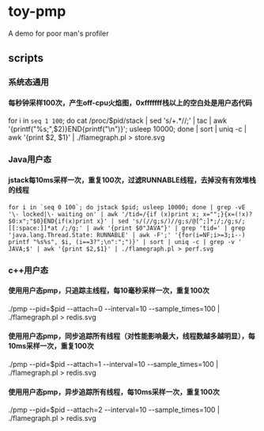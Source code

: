 # toy-pmp
A demo for poor man's profiler
## scripts
### 系统态通用
#### 每秒钟采样100次，产生off-cpu火焰图，0xfffffff栈以上的空白处是用户态代码
for i in `seq 1 100`; do cat /proc/$pid/stack | sed 's/+.*//;' | tac | awk '{printf("%s;",$2)}END{printf("\n")}'; usleep 10000; done | sort | uniq -c | awk '{print $2, $1}' | ./flamegraph.pl > store.svg
### Java用户态
#### jstack每10ms采样一次，重复100次，过滤RUNNABLE线程，去掉没有有效堆栈的线程
```
for i in `seq 0 100`; do jstack $pid; usleep 10000; done | grep -vE '\- locked|\- waiting on' | awk '/tid=/{if (x)print x; x="";}{x=(!x)?$0:x";"$0}END{if(x)print x}' | sed 's/(//g;s/)//g;s/@[^;]*;/;/g;s/;[[:space:]]*at /;/g;' | awk '{print $0"JAVA"}' | grep 'tid=' | grep 'java.lang.Thread.State: RUNNABLE' | awk -F';' '{for(i=NF;i>=3;i--) printf "%s%s", $i, (i==3?";\n":";")}' | sort | uniq -c | grep -v ' JAVA;$' | awk '{print $2,$1}' | ./flamegraph.pl > perf.svg
```

### c++用户态
#### 使用用户态pmp，只追踪主线程，每10毫秒采样一次，重复100次
./pmp --pid=$pid --attach=0 --interval=10 --sample_times=100 | ./flamegraph.pl > redis.svg
#### 使用用户态pmp，同步追踪所有线程（对性能影响最大，线程数越多越明显），每10ms采样一次，重复100次
./pmp --pid=$pid --attach=1 --interval=10 --sample_times=100 | ./flamegraph.pl > redis.svg
#### 使用用户态pmp，异步追踪所有线程，每10ms采样一次，重复100次
./pmp --pid=$pid --attach=2 --interval=10 --sample_times=100 | ./flamegraph.pl > redis.svg

